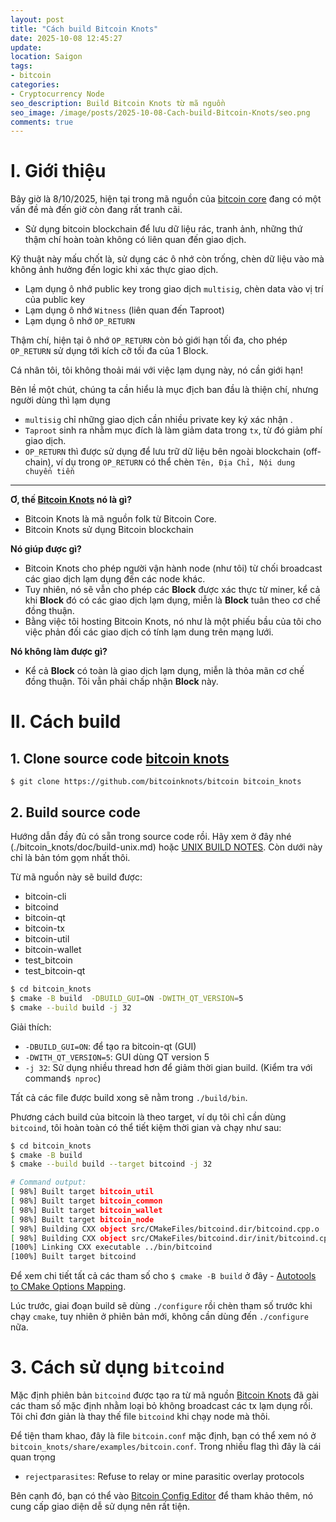 ```yaml
---
layout: post
title: "Cách build Bitcoin Knots"
date: 2025-10-08 12:45:27
update:
location: Saigon
tags:
- bitcoin
categories:
- Cryptocurrency Node
seo_description: Build Bitcoin Knots từ mã nguồn
seo_image: /image/posts/2025-10-08-Cach-build-Bitcoin-Knots/seo.png
comments: true
---
```


# I. Giới thiệu

Bây giờ là 8/10/2025, hiện tại trong mã nguồn của [bitcoin core](https://github.com/bitcoin/bitcoin) đang có một vấn đề mà đến giờ còn đang rất tranh cãi.

- Sử dụng bitcoin blockchain để lưu dữ liệu rác, tranh ảnh, những thứ thậm chí hoàn toàn không có liên quan đến giao dịch.

Kỹ thuật này mấu chốt là, sử dụng các ô nhớ còn trống, chèn dữ liệu vào mà không ảnh hưởng đến logic khi xác thực giao dịch.

- Lạm dụng ô nhớ public key trong giao dịch `multisig`, chèn data vào vị trí của public key
- Lạm dụng ô nhớ `Witness`  (liên quan đến Taproot)
- Lạm dụng ô nhớ `OP_RETURN`

Thậm chí, hiện tại ô nhớ `OP_RETURN` còn bỏ giới hạn tối đa, cho phép `OP_RETURN` sử dụng tới kích cỡ tối đa của 1 Block.

Cá nhân tôi, tôi không thoải mái với việc lạm dụng này, nó cần giới hạn!

Bên lề một chút, chúng ta cần hiểu là mục địch ban đầu là thiện chí, nhưng người dùng thì lạm dụng
- `multisig` chỉ những giao dịch cần nhiều private key ký xác nhận .
- `Taproot` sinh ra nhằm mục đích là làm giảm data trong `tx`, từ đó giảm phí giao dịch.
- `OP_RETURN` thì được sử dụng để lưu trữ dữ liệu bên ngoài blockchain (off-chain), ví dụ trong `OP_RETURN` có thể chèn `Tên, Địa Chỉ, Nội dung chuyển tiền`

---

**Ơ, thế [Bitcoin Knots](https://github.com/bitcoinknots/bitcoin/) nó là gì?**

- Bitcoin Knots là mã nguồn folk từ Bitcoin Core.
- Bitcoin Knots sử dụng Bitcoin blockchain

**Nó giúp được gì?**

- Bitcoin Knots cho phép người vận hành node (như tôi) từ chối broadcast các giao dịch lạm dụng đến các node khác.
- Tuy nhiên, nó sẽ vẫn cho phép các **Block** được xác thực từ miner, kể cả khi **Block** đó có các giao dịch lạm dụng, miễn là **Block** tuân theo cơ chế đồng thuận.
- Bằng việc tôi hosting Bitcoin Knots, nó như là một phiếu bầu của tôi cho việc phản đối các giao dịch có tính lạm dung trên mạng lưới.

**Nó không làm được gì?**
- Kể cả **Block** có toàn là giao dịch lạm dụng, miễn là thỏa mãn cơ chế đồng thuận. Tôi vẫn phải chấp nhận **Block** này.

# II. Cách build
## 1. Clone source code [bitcoin knots](https://github.com/bitcoinknots/bitcoin/)

```
$ git clone https://github.com/bitcoinknots/bitcoin bitcoin_knots
```

## 2. Build source code
Hướng dẫn đầy đủ có sẵn trong source code rồi. Hãy xem ở đây nhé (./bitcoin_knots/doc/build-unix.md) hoặc [UNIX BUILD NOTES](https://github.com/bitcoinknots/bitcoin/blob/29.x-knots/doc/build-unix.md). Còn dưới này chỉ là bản tóm gọm nhất thôi.

Từ mã nguồn này sẽ build được:

- bitcoin-cli
- bitcoind
- bitcoin-qt
- bitcoin-tx
- bitcoin-util
- bitcoin-wallet
- test_bitcoin
- test_bitcoin-qt


```sh
$ cd bitcoin_knots
$ cmake -B build  -DBUILD_GUI=ON -DWITH_QT_VERSION=5
$ cmake --build build -j 32
```

Giải thích:
- `-DBUILD_GUI=ON`: để tạo ra bitcoin-qt (GUI)
- `-DWITH_QT_VERSION=5`: GUI dùng QT version 5
- `-j 32`: Sử dụng nhiều thread hơn để giảm thời gian build. (Kiểm tra với command`$ nproc`)

Tất cả các file được build xong sẽ nằm trong `./build/bin`.

Phương cách build của bitcoin là theo target, ví dụ tôi chỉ cần dùng `bitcoind`, tôi hoàn toàn có thể tiết kiệm thời gian và chạy như sau:

```sh
$ cd bitcoin_knots
$ cmake -B build
$ cmake --build build --target bitcoind -j 32

# Command output:
[ 98%] Built target bitcoin_util
[ 98%] Built target bitcoin_common
[ 98%] Built target bitcoin_wallet
[ 98%] Built target bitcoin_node
[ 98%] Building CXX object src/CMakeFiles/bitcoind.dir/bitcoind.cpp.o
[ 98%] Building CXX object src/CMakeFiles/bitcoind.dir/init/bitcoind.cpp.o
[100%] Linking CXX executable ../bin/bitcoind
[100%] Built target bitcoind

```

Để xem chi tiết tất cả các tham số cho `$ cmake -B build` ở đây - [Autotools to CMake Options Mapping](https://github.com/bitcoin-core/bitcoin-devwiki/wiki/Autotools-to-CMake-Options-Mapping).

Lúc trước, giai đoạn build sẽ dùng `./configure` rồi chèn tham số trước khi chạy `cmake`, tuy nhiên ở phiên bản mới, không cần dùng đến `./configure` nữa.

# 3. Cách sử dụng `bitcoind`
Mặc định phiên bản `bitcoind` được tạo ra từ mã nguồn [Bitcoin Knots](https://github.com/bitcoinknots/bitcoin/) đã gài các tham số mặc định nhằm loại bỏ không
broadcast các tx lạm dụng rồi. Tôi chỉ đơn giản là thay thế file `bitcoind` khi chạy node mà thôi.

Để tiện tham khao, đây là file `bitcoin.conf` mặc định, bạn có thể xem nó ở `bitcoin_knots/share/examples/bitcoin.conf`. Trong nhiều flag thì đây là cái quan trọng

- `rejectparasites`: Refuse to relay or mine parasitic overlay protocols

Bên cạnh đó, bạn có thể vào [Bitcoin Config Editor](https://bitcoinconfig.space/) để tham khảo thêm, nó cung cấp giao diện dễ sử dụng nên rất tiện.
